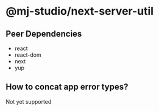 # @mj-studio/next-server-util

## Peer Dependencies

- react
- react-dom
- next
- yup

## How to concat app error types?

Not yet supported